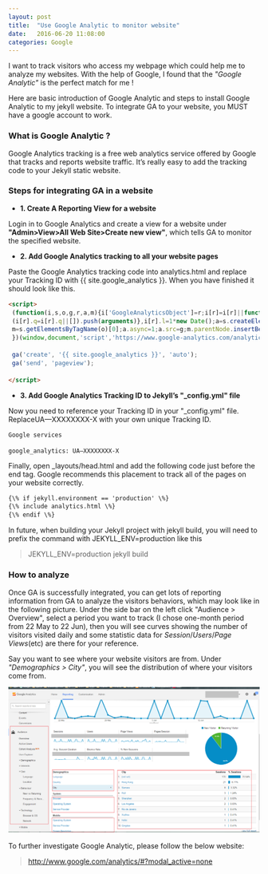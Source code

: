 ```yaml
---
layout: post
title:  "Use Google Analytic to monitor website"
date:   2016-06-20 11:08:00
categories: Google
---
```


I want to track visitors who access my webpage which could help me to analyze my websites. With the help of Google, I found that the *"Google Analytic"* is the perfect match for me !

Here are basic introduction of Google Analytic and steps to install Google Analytic to my jekyll website. To integrate GA to your website, you MUST have a google account to work.

### What is Google Analytic ?
Google Analytics tracking is a free web analytics service offered by Google that tracks and reports website traffic. It’s really easy to add the tracking code to your Jekyll static website.

### Steps for integrating GA in a website

* **1. Create A Reporting View for a website**

Login in to Google Analytics and create a view for a website under **"Admin>View>All Web Site>Create new view"**, which tells GA to monitor the specified website.

* **2. Add Google Analytics tracking to all your website pages**

Paste the Google Analytics tracking code into analytics.html and replace your Tracking ID with {{ site.google_analytics }}. When you have finished it should look like this.

~~~html
<script>
 (function(i,s,o,g,r,a,m){i['GoogleAnalyticsObject']=r;i[r]=i[r]||function(){
 (i[r].q=i[r].q||[]).push(arguments)},i[r].l=1*new Date();a=s.createElement(o),
 m=s.getElementsByTagName(o)[0];a.async=1;a.src=g;m.parentNode.insertBefore(a,m)
 })(window,document,'script','https://www.google-analytics.com/analytics.js','ga');

 ga('create', '{{ site.google_analytics }}', 'auto');
 ga('send', 'pageview');

</script>
~~~

* **3. Add Google Analytics Tracking ID to Jekyll’s "\_config.yml" file**

Now you need to reference your Tracking ID in your "\_config.yml" file. ReplaceUA—XXXXXXXX-X with your own unique Tracking ID.

~~~
Google services

google_analytics: UA—XXXXXXXX-X
~~~

Finally, open \_layouts/head.html and add the following code just before the end </head> tag. Google recommends this placement to track all of the pages on your website correctly.

```html
{\% if jekyll.environment == 'production' \%}
{\% include analytics.html \%}
{\% endif \%}
```

In future, when building your Jekyll project with jekyll build, you will need to prefix the command with JEKYLL_ENV=production like this

> JEKYLL_ENV=production jekyll build

### How to analyze

Once GA is successfully integrated, you can get lots of reporting information from GA to analyze the visitors behaviors, which may look like in the following picture. Under the side bar on the left click "Audience > Overview", select a period you want to track (I chose one-month period from 22 May to 22 Jun), then you will see curves showing the number of visitors visited daily and some statistic data for *Session*/*Users*/*Page Views*(etc) are there for your reference.

Say you want to see where your website visitors are from. Under *"Demographics > City"*,  you will see the distribution of where your visitors come from.

![Alt text](/resources/GA/GA.png)

To further investigate Google Analytic, please follow the below website:

> http://www.google.com/analytics/#?modal_active=none
